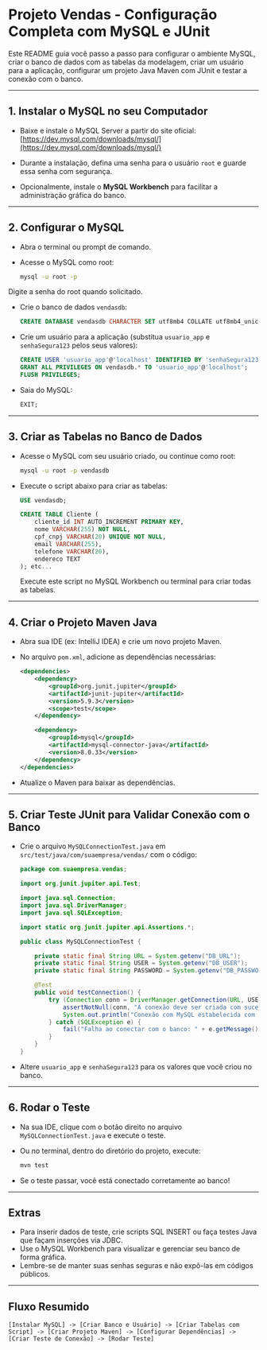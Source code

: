 # Projeto Vendas - Configuração Completa com MySQL e JUnit

Este README guia você passo a passo para configurar o ambiente MySQL, criar o banco de dados com as tabelas da modelagem, criar um usuário para a aplicação, configurar um projeto Java Maven com JUnit e testar a conexão com o banco.

---

## 1. Instalar o MySQL no seu Computador

- Baixe e instale o MySQL Server a partir do site oficial:
  [https://dev.mysql.com/downloads/mysql/](https://dev.mysql.com/downloads/mysql/)

- Durante a instalação, defina uma senha para o usuário `root` e guarde essa senha com segurança.

- Opcionalmente, instale o **MySQL Workbench** para facilitar a administração gráfica do banco.

---

## 2. Configurar o MySQL
    
- Abra o terminal ou prompt de comando.

- Acesse o MySQL como root:

  ```bash
  mysql -u root -p


Digite a senha do root quando solicitado.

- Crie o banco de dados `vendasdb`:

  ```sql
  CREATE DATABASE vendasdb CHARACTER SET utf8mb4 COLLATE utf8mb4_unicode_ci;
  ```

- Crie um usuário para a aplicação (substitua `usuario_app` e `senhaSegura123` pelos seus valores):

  ```sql
  CREATE USER 'usuario_app'@'localhost' IDENTIFIED BY 'senhaSegura123';
  GRANT ALL PRIVILEGES ON vendasdb.* TO 'usuario_app'@'localhost';
  FLUSH PRIVILEGES;
  ```

- Saia do MySQL:

  ```sql
  EXIT;
  ```

-----

## 3\. Criar as Tabelas no Banco de Dados

- Acesse o MySQL com seu usuário criado, ou continue como root:

  ```bash
  mysql -u root -p vendasdb
  ```

- Execute o script abaixo para criar as tabelas:

  ```sql
  USE vendasdb;

  CREATE TABLE Cliente (
      cliente_id INT AUTO_INCREMENT PRIMARY KEY,
      nome VARCHAR(255) NOT NULL,
      cpf_cnpj VARCHAR(20) UNIQUE NOT NULL,
      email VARCHAR(255),
      telefone VARCHAR(20),
      endereco TEXT
  ); etc...
  ```

  Execute este script no MySQL Workbench ou terminal para criar todas as tabelas.

-----

## 4\. Criar o Projeto Maven Java

- Abra sua IDE (ex: IntelliJ IDEA) e crie um novo projeto Maven.

- No arquivo `pom.xml`, adicione as dependências necessárias:

  ```xml
  <dependencies>
      <dependency>
          <groupId>org.junit.jupiter</groupId>
          <artifactId>junit-jupiter</artifactId>
          <version>5.9.3</version>
          <scope>test</scope>
      </dependency>

      <dependency>
          <groupId>mysql</groupId>
          <artifactId>mysql-connector-java</artifactId>
          <version>8.0.33</version>
      </dependency>
  </dependencies>
  ```

- Atualize o Maven para baixar as dependências.

-----

## 5\. Criar Teste JUnit para Validar Conexão com o Banco

- Crie o arquivo `MySQLConnectionTest.java` em `src/test/java/com/suaempresa/vendas/` com o código:

  ```java
  package com.suaempresa.vendas;

  import org.junit.jupiter.api.Test;

  import java.sql.Connection;
  import java.sql.DriverManager;
  import java.sql.SQLException;

  import static org.junit.jupiter.api.Assertions.*;

  public class MySQLConnectionTest {

      private static final String URL = System.getenv("DB_URL");
      private static final String USER = System.getenv("DB_USER");
      private static final String PASSWORD = System.getenv("DB_PASSWORD");

      @Test
      public void testConnection() {
          try (Connection conn = DriverManager.getConnection(URL, USER, PASSWORD)) {
              assertNotNull(conn, "A conexão deve ser criada com sucesso");
              System.out.println("Conexão com MySQL estabelecida com sucesso!");
          } catch (SQLException e) {
              fail("Falha ao conectar com o banco: " + e.getMessage());
          }
      }
  }
  ```

- Altere `usuario_app` e `senhaSegura123` para os valores que você criou no banco.

-----

## 6\. Rodar o Teste

- Na sua IDE, clique com o botão direito no arquivo `MySQLConnectionTest.java` e execute o teste.

- Ou no terminal, dentro do diretório do projeto, execute:

  ```bash
  mvn test
  ```

- Se o teste passar, você está conectado corretamente ao banco\!

-----

## Extras

* Para inserir dados de teste, crie scripts SQL INSERT ou faça testes Java que façam inserções via JDBC.
* Use o MySQL Workbench para visualizar e gerenciar seu banco de forma gráfica.
* Lembre-se de manter suas senhas seguras e não expô-las em códigos públicos.

-----

## Fluxo Resumido

```plaintext
[Instalar MySQL] -> [Criar Banco e Usuário] -> [Criar Tabelas com Script] -> [Criar Projeto Maven] -> [Configurar Dependências] -> [Criar Teste de Conexão] -> [Rodar Teste]
```